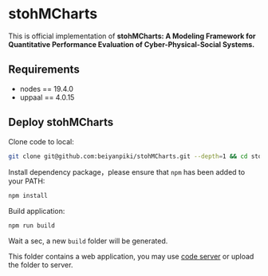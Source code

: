 # stohMCharts

This is official implementation of **stohMCharts: A Modeling Framework for Quantitative Performance Evaluation of Cyber-Physical-Social Systems.**

## Requirements

- nodes == 19.4.0
- uppaal == 4.0.15

## Deploy stohMCharts

Clone code to local:

```bash
git clone git@github.com:beiyanpiki/stohMCharts.git --depth=1 && cd stohMCharts
```

Install dependency package，please ensure that `npm` has been added to your PATH:

```bash
npm install
```

Build application:

```bash
npm run build
```

Wait a sec, a new `build` folder will be generated.

This folder contains a web application, you may use [code server](https://github.com/coder/code-server) or upload the folder to server.

